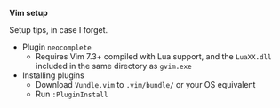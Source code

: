 **Vim setup**

Setup tips, in case I forget.

- Plugin `neocomplete`
    - Requires Vim 7.3+ compiled with Lua support, and the `LuaXX.dll` included in the same directory as `gvim.exe`
- Installing plugins
    - Download `Vundle.vim` to `.vim/bundle/` or your OS equivalent
    - Run `:PluginInstall`